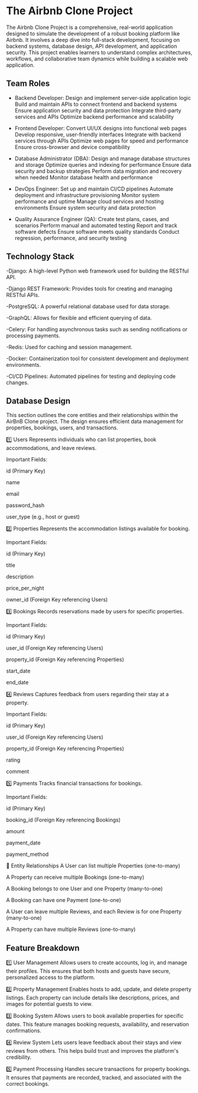 # The Airbnb Clone Project

The Airbnb Clone Project is a comprehensive, real-world application designed to simulate the development of a robust booking platform like Airbnb. It involves a deep dive into full-stack development, focusing on backend systems, database design, API development, and application security. This project enables learners to understand complex architectures, workflows, and collaborative team dynamics while building a scalable web application.

## Team Roles
- Backend Developer:
Design and implement server-side application logic
Build and maintain APIs to connect frontend and backend systems
Ensure application security and data protection
Integrate third-party services and APIs
Optimize backend performance and scalability

- Frontend Developer:
Convert UI/UX designs into functional web pages
Develop responsive, user-friendly interfaces
Integrate with backend services through APIs
Optimize web pages for speed and performance
Ensure cross-browser and device compatibility

- Database Administrator (DBA):
Design and manage database structures and storage
Optimize queries and indexing for performance
Ensure data security and backup strategies
Perform data migration and recovery when needed
Monitor database health and performance

- DevOps Engineer:
Set up and maintain CI/CD pipelines
Automate deployment and infrastructure provisioning
Monitor system performance and uptime
Manage cloud services and hosting environments
Ensure system security and data protection

- Quality Assurance Engineer (QA):
Create test plans, cases, and scenarios
Perform manual and automated testing
Report and track software defects
Ensure software meets quality standards
Conduct regression, performance, and security testing

## Technology Stack
-Django: A high-level Python web framework used for building the RESTful API.

-Django REST Framework: Provides tools for creating and managing RESTful APIs.

-PostgreSQL: A powerful relational database used for data storage.

-GraphQL: Allows for flexible and efficient querying of data.

-Celery: For handling asynchronous tasks such as sending notifications or processing payments.

-Redis: Used for caching and session management.

-Docker: Containerization tool for consistent development and deployment environments.

-CI/CD Pipelines: Automated pipelines for testing and deploying code changes.

## Database Design
This section outlines the core entities and their relationships within the AirBnB Clone project. The design ensures efficient data management for properties, bookings, users, and transactions.

1️⃣ Users
Represents individuals who can list properties, book accommodations, and leave reviews.

Important Fields:

id (Primary Key)

name

email

password_hash

user_type (e.g., host or guest)

2️⃣ Properties
Represents the accommodation listings available for booking.

Important Fields:

id (Primary Key)

title

description

price_per_night

owner_id (Foreign Key referencing Users)

3️⃣ Bookings
Records reservations made by users for specific properties.

Important Fields:

id (Primary Key)

user_id (Foreign Key referencing Users)

property_id (Foreign Key referencing Properties)

start_date

end_date

4️⃣ Reviews
Captures feedback from users regarding their stay at a property.

Important Fields:

id (Primary Key)

user_id (Foreign Key referencing Users)

property_id (Foreign Key referencing Properties)

rating

comment

5️⃣ Payments
Tracks financial transactions for bookings.

Important Fields:

id (Primary Key)

booking_id (Foreign Key referencing Bookings)

amount

payment_date

payment_method

📎 Entity Relationships
A User can list multiple Properties (one-to-many)

A Property can receive multiple Bookings (one-to-many)

A Booking belongs to one User and one Property (many-to-one)

A Booking can have one Payment (one-to-one)

A User can leave multiple Reviews, and each Review is for one Property (many-to-one)

A Property can have multiple Reviews (one-to-many)

## Feature Breakdown
1️⃣ User Management
Allows users to create accounts, log in, and manage their profiles. This ensures that both hosts and guests have secure, personalized access to the platform.

2️⃣ Property Management
Enables hosts to add, update, and delete property listings. Each property can include details like descriptions, prices, and images for potential guests to view.

3️⃣ Booking System
Allows users to book available properties for specific dates. This feature manages booking requests, availability, and reservation confirmations.

4️⃣ Review System
Lets users leave feedback about their stays and view reviews from others. This helps build trust and improves the platform's credibility.

5️⃣ Payment Processing
Handles secure transactions for property bookings. It ensures that payments are recorded, tracked, and associated with the correct bookings.

